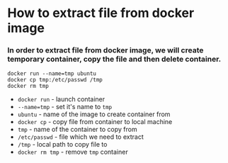 # How to extract file from docker image

### In order to extract file from docker image, we will create temporary container, copy the file and then delete container.

```docker
docker run --name=tmp ubuntu
docker cp tmp:/etc/passwd /tmp
docker rm tmp
```

- `docker run` - launch container
- `--name=tmp` - set it's name to `tmp`
- `ubuntu` - name of the image to create container from
- `docker cp` - copy file from container to local machine
- `tmp` - name of the container to copy from
- `/etc/passwd` - file which we need to extract
- `/tmp` - local path to copy file to
- `docker rm tmp` - remove `tmp` container

